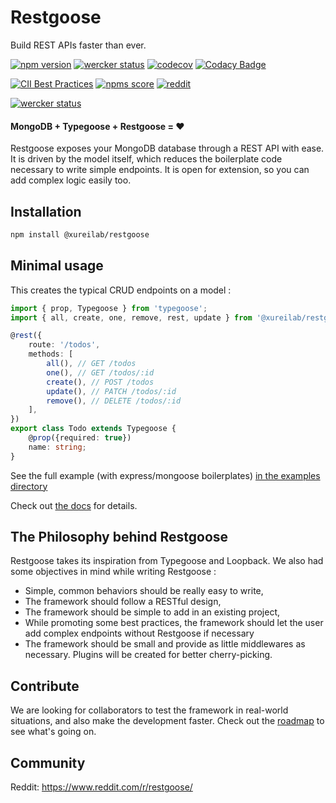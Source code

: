# Restgoose
Build REST APIs faster than ever.

[![npm version](https://img.shields.io/npm/v/%40xureilab%2Frestgoose.svg)](https://www.npmjs.com/package/@xureilab/restgoose)
[![wercker status](https://app.wercker.com/status/8ae5627cc2fb406638c44d6784b02815/s/master "wercker status")](https://app.wercker.com/project/byKey/8ae5627cc2fb406638c44d6784b02815)
[![codecov](https://codecov.io/gh/xurei/restgoose/branch/master/graphs/badge.svg)](https://codecov.io/gh/xurei/restgoose)
[![Codacy Badge](https://api.codacy.com/project/badge/Grade/91cdb5b6e3444a7b91949a022bf650f2)](https://www.codacy.com/app/xurei/restgoose?utm_source=github.com&amp;utm_medium=referral&amp;utm_content=xurei/restgoose&amp;utm_campaign=Badge_Grade)

[![CII Best Practices](https://img.shields.io/cii/summary/2181.svg)](https://bestpractices.coreinfrastructure.org/projects/2181)
[![npms score](https://badges.npms.io/%40xureilab%2Frestgoose.svg)](https://npms.io/search?q=%40xureilab%2Frestgoose)
[![reddit](https://img.shields.io/badge/reddit-r%2Frestgoose-red.svg?logo=reddit&logoColor=white)](https://www.reddit.com/r/restgoose)

[![wercker status](https://app.wercker.com/status/8ae5627cc2fb406638c44d6784b02815/m/master "wercker status")](https://app.wercker.com/project/byKey/8ae5627cc2fb406638c44d6784b02815)


#### MongoDB + Typegoose + Restgoose = ❤️️

Restgoose exposes your MongoDB database through a REST API with ease. 
It is driven by the model itself, which reduces the boilerplate code necessary to write simple endpoints.
It is open for extension, so you can add complex logic easily too.

## Installation

```bash
npm install @xureilab/restgoose
```

## Minimal usage
This creates the typical CRUD endpoints on a model : 
```typescript
import { prop, Typegoose } from 'typegoose';
import { all, create, one, remove, rest, update } from '@xureilab/restgoose';

@rest({
    route: '/todos',
    methods: [
        all(), // GET /todos
        one(), // GET /todos/:id
        create(), // POST /todos
        update(), // PATCH /todos/:id
        remove(), // DELETE /todos/:id
    ],
})
export class Todo extends Typegoose {
    @prop({required: true})
    name: string;
}
```
See the full example (with express/mongoose boilerplates) [in the examples directory](./examples)

Check out [the docs](https://xurei.github.io/restgoose/) for details. 

## The Philosophy behind Restgoose
Restgoose takes its inspiration from Typegoose and Loopback.
We also had some objectives in mind while writing Restgoose :
- Simple, common behaviors should be really easy to write,
- The framework should follow a RESTful design,
- The framework should be simple to add in an existing project,
- While promoting some best practices, the framework should let the user add 
  complex endpoints without Restgoose if necessary
- The framework should be small and provide as little middlewares as necessary. 
  Plugins will be created for better cherry-picking. 

## Contribute
We are looking for collaborators to test the framework in real-world situations, and also make the development faster.
Check out the [roadmap](https://xurei.github.io/restgoose/roadmap.html) to see what's going on.  

## Community
Reddit: https://www.reddit.com/r/restgoose/
